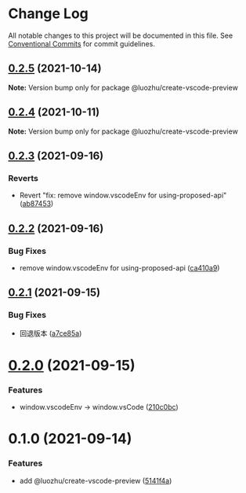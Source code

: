 # Change Log

All notable changes to this project will be documented in this file.
See [Conventional Commits](https://conventionalcommits.org) for commit guidelines.

## [0.2.5](https://github.com/youngjuning/luozhu/compare/@luozhu/create-vscode-preview@0.2.4...@luozhu/create-vscode-preview@0.2.5) (2021-10-14)

**Note:** Version bump only for package @luozhu/create-vscode-preview





## [0.2.4](https://github.com/youngjuning/luozhu/compare/@luozhu/create-vscode-preview@0.2.3...@luozhu/create-vscode-preview@0.2.4) (2021-10-11)

**Note:** Version bump only for package @luozhu/create-vscode-preview





## [0.2.3](https://github.com/youngjuning/luozhu/compare/@luozhu/create-vscode-preview@0.2.2...@luozhu/create-vscode-preview@0.2.3) (2021-09-16)


### Reverts

* Revert "fix: remove window.vscodeEnv for using-proposed-api" ([ab87453](https://github.com/youngjuning/luozhu/commit/ab87453f60fca2a028c4014bb6a49554e6a19cdc))





## [0.2.2](https://github.com/youngjuning/luozhu/compare/@luozhu/create-vscode-preview@0.2.1...@luozhu/create-vscode-preview@0.2.2) (2021-09-16)


### Bug Fixes

* remove window.vscodeEnv for using-proposed-api ([ca410a9](https://github.com/youngjuning/luozhu/commit/ca410a9624dc62c40c4b7e66eff3e116d34336a1))





## [0.2.1](https://github.com/youngjuning/luozhu/compare/@luozhu/create-vscode-preview@0.2.0...@luozhu/create-vscode-preview@0.2.1) (2021-09-15)


### Bug Fixes

* 回退版本 ([a7ce85a](https://github.com/youngjuning/luozhu/commit/a7ce85a0fdcec3c7cf55b06f71cc86e074deb0ac))





# [0.2.0](https://github.com/youngjuning/luozhu/compare/@luozhu/create-vscode-preview@0.1.0...@luozhu/create-vscode-preview@0.2.0) (2021-09-15)


### Features

* window.vscodeEnv -> window.vsCode ([210c0bc](https://github.com/youngjuning/luozhu/commit/210c0bcfb8d397370caf7068ace6173c0bf4b41d))





# 0.1.0 (2021-09-14)


### Features

* add @luozhu/create-vscode-preview ([5141f4a](https://github.com/youngjuning/luozhu/commit/5141f4ae0ead13e5625c0d6d593a9f3fe6c0d4d3))
